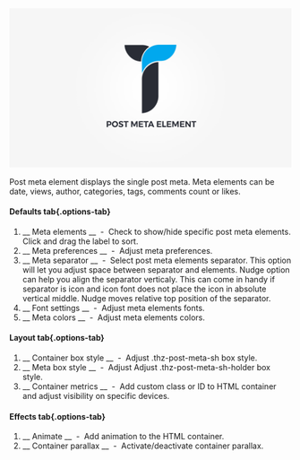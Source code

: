 <div class="thz-doc-image max">
	<img src="../../docs-media/splash-post-meta-element.jpg" alt="Creatus WordPress Theme Post Meta Element" />
</div>

Post meta element displays the single post meta. Meta elements can be date, views, author, categories, tags, comments count or likes.

#### Defaults tab{.options-tab}
1. __ Meta elements __ &nbsp;-&nbsp; Check to show/hide specific post meta elements. Click and drag the label to sort.
1. __ Meta preferences __ &nbsp;-&nbsp; Adjust meta preferences.
1. __ Meta separator __ &nbsp;-&nbsp; Select post meta elements separator. This option will let you adjust space between separator and elements. Nudge option can help you align the separator verticaly. This can come in handy if separator is icon and icon font does not place the icon in absolute vertical middle. Nudge moves relative top position of the separator.
1. __ Font settings __ &nbsp;-&nbsp; Adjust meta elements fonts.
1. __ Meta colors __ &nbsp;-&nbsp; Adjust meta elements colors.

#### Layout tab{.options-tab}
1. __ Container box style __ &nbsp;-&nbsp; Adjust .thz-post-meta-sh box style.
1. __ Meta box style __ &nbsp;-&nbsp; Adjust Adjust .thz-post-meta-sh-holder box style.
1. __ Container metrics __ &nbsp;-&nbsp; Add custom class or ID to HTML container and adjust visibility on specific devices.

#### Effects tab{.options-tab}
1. __ Animate __ &nbsp;-&nbsp; Add animation to the HTML container.
1. __ Container parallax __ &nbsp;-&nbsp; Activate/deactivate container parallax.